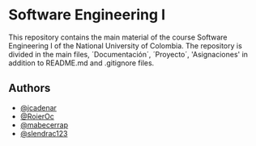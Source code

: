 # Software Engineering I

This repository contains the main material of the course Software Engineering I of the National University of Colombia. The repository is divided in the main files, ´Documentación´, ´Proyecto´, 'Asignaciones' in addition to README.md and .gitignore files. 




## Authors

- [@jcadenar](https://www.github.com/jcadenar)
- [@RoierOc](https://github.com/RoierOc)
- [@mabecerrap](https://github.com/mabecerrap)
- [@slendrac123](https://github.com/slendrac123)
